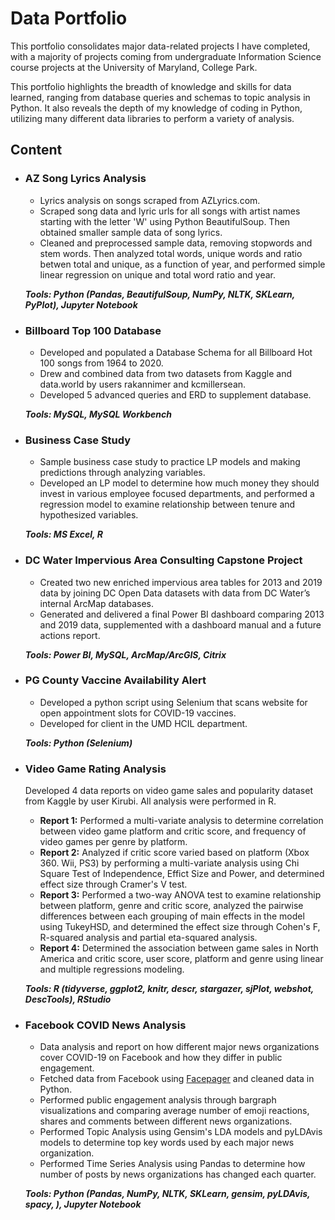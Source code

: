 # Data Portfolio

This portfolio consolidates major data-related projects I have completed, with a majority of projects coming from undergraduate Information Science course projects at the University of Maryland, College Park. 

This portfolio highlights the breadth of knowledge and skills for data learned, ranging from database queries and schemas to topic analysis in Python. It also reveals the depth of my knowledge of coding in Python, utilizing many different data libraries to perform a variety of analysis.

## Content

- ### AZ Song Lyrics Analysis ### 
    - Lyrics analysis on songs scraped from AZLyrics.com. 
    - Scraped song data and lyric urls for all songs with artist names starting with the letter 'W' using Python BeautifulSoup. Then obtained smaller sample data of song lyrics.
    - Cleaned and preprocessed sample data, removing stopwords and stem words. Then analyzed total words, unique words and ratio betwen total and unique, as a function of year, and performed simple linear regression on unique and total word ratio and year. 

    **_Tools: Python (Pandas, BeautifulSoup, NumPy, NLTK, SKLearn, PyPlot), Jupyter Notebook_**


- ### Billboard Top 100 Database ###
    - Developed and populated a Database Schema for all Billboard Hot 100 songs from 1964 to 2020.
    - Drew and combined data from two datasets from Kaggle and data.world by users rakannimer and kcmillersean.
    - Developed 5 advanced queries and ERD to supplement database.

    **_Tools: MySQL, MySQL Workbench_**


- ### Business Case Study ###
    - Sample business case study to practice LP models and making predictions through analyzing variables.
    - Developed an LP model to determine how much money they should invest in various employee focused departments, and performed a regression model to examine relationship between tenure and hypothesized variables. 

    **_Tools: MS Excel, R_**
    
    
- ### DC Water Impervious Area Consulting Capstone Project ###
    - Created two new enriched impervious area tables for 2013 and 2019 data by joining DC Open Data datasets with data from DC Water’s internal ArcMap databases.
    - Generated and delivered a final Power BI dashboard comparing 2013 and 2019 data, supplemented with a dashboard manual and a future actions report.

    **_Tools: Power BI, MySQL, ArcMap/ArcGIS, Citrix_**


- ### PG County Vaccine Availability Alert ###
    - Developed a python script using Selenium that scans website for open appointment slots for COVID-19 vaccines. 
    - Developed for client in the UMD HCIL department.

    **_Tools: Python (Selenium)_**


- ### Video Game Rating Analysis ###
  Developed 4 data reports on video game sales and popularity dataset from Kaggle by user Kirubi. All analysis were performed in R.
    - **Report 1:** Performed a multi-variate analysis to determine correlation between video game platform and critic score, and frequency of video games per genre by platform.
    - **Report 2:** Analyzed if critic score varied based on platform (Xbox 360. Wii, PS3) by performing a multi-variate analysis using Chi Square Test of Independence, Effict Size and Power, and determined effect size through Cramer's V test.
    - **Report 3:** Performed a two-way ANOVA test to examine relationship between platform, genre and critic score, analyzed the pairwise differences between each grouping of main effects in the model using TukeyHSD, and determined the effect size through Cohen's F, R-squared analysis and partial eta-squared analysis.
    - **Report 4:** Determined the association between game sales in North America and critic score, user score, platform and genre using linear and multiple regressions modeling.


    **_Tools: R (tidyverse, ggplot2, knitr, descr, stargazer, sjPlot, webshot, DescTools), RStudio_**


- ### Facebook COVID News Analysis ###
    - Data analysis and report on how different major news organizations cover COVID-19 on Facebook and how they differ in public engagement.
    - Fetched data from Facebook using [Facepager](https://github.com/strohne/Facepager) and cleaned data in Python.
    - Performed public engagement analysis through bargraph visualizations and comparing average number of emoji reactions, shares and comments between different news organizations.
    - Performed Topic Analysis using Gensim's LDA models and pyLDAvis models to determine top key words used by each major news organization.
    - Performed Time Series Analysis using Pandas to determine how number of posts by news organizations has changed each quarter.

    **_Tools: Python (Pandas, NumPy, NLTK, SKLearn, gensim, pyLDAvis, spacy, ), Jupyter Notebook_**
